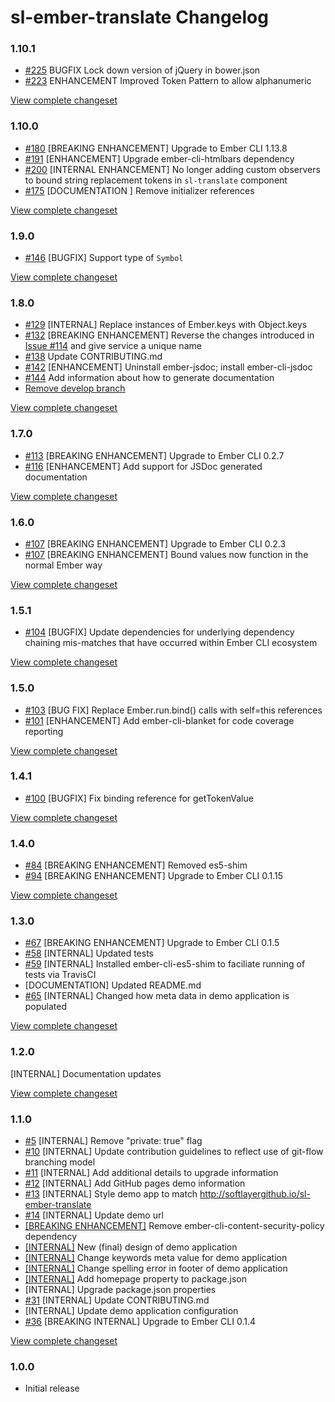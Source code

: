# sl-ember-translate Changelog

### 1.10.1

* [#225](https://github.com/softlayer/sl-ember-translate/pull/225) BUGFIX Lock down version of jQuery in bower.json
* [#223](https://github.com/softlayer/sl-ember-translate/pull/223) ENHANCEMENT Improved Token Pattern to allow alphanumeric

[View complete changeset](https://github.com/softlayer/sl-ember-translate/compare/v1.10.0...v1.10.1)

### 1.10.0

* [#180](https://github.com/softlayer/sl-ember-translate/pull/180) [BREAKING ENHANCEMENT] Upgrade to Ember CLI 1.13.8
* [#191](https://github.com/softlayer/sl-ember-translate/pull/191) [ENHANCEMENT] Upgrade ember-cli-htmlbars dependency
* [#200](https://github.com/softlayer/sl-ember-translate/pull/200) [INTERNAL ENHANCEMENT] No longer adding custom observers to bound string replacement tokens in `sl-translate` component
* [#175](https://github.com/softlayer/sl-ember-translate/issues/175) [DOCUMENTATION ] Remove initializer references

[View complete changeset](https://github.com/softlayer/sl-ember-translate/compare/v1.9.0...v1.10.0)

### 1.9.0

* [#146](https://github.com/softlayer/sl-ember-translate/issues/146) [BUGFIX] Support type of `Symbol`

[View complete changeset](https://github.com/softlayer/sl-ember-translate/compare/v1.8.0...v1.9.0)

### 1.8.0

* [#129](https://github.com/softlayer/sl-ember-translate/issues/129) [INTERNAL] Replace instances of Ember.keys with Object.keys
* [#132](https://github.com/softlayer/sl-ember-translate/issues/132) [BREAKING ENHANCEMENT] Reverse the changes introduced in [Issue #114](https://github.com/softlayer/sl-ember-translate/issues/114) and give service a unique name
* [#138](https://github.com/softlayer/sl-ember-translate/pull/138) Update CONTRIBUTING.md
* [#142](https://github.com/softlayer/sl-ember-translate/pull/142) [ENHANCEMENT] Uninstall ember-jsdoc; install ember-cli-jsdoc
* [#144](https://github.com/softlayer/sl-ember-translate/pull/144) Add information about how to generate documentation
* [Remove develop branch](https://github.com/softlayer/sl-ember-translate/commit/67e046f0b255f2c538d57bd86f90f91efb4a758e)

[View complete changeset](https://github.com/softlayer/sl-ember-translate/compare/v1.7.0...v1.8.0)

### 1.7.0

* [#113](https://github.com/softlayer/sl-ember-translate/pull/113) [BREAKING ENHANCEMENT] Upgrade to Ember CLI 0.2.7
* [#116](https://github.com/softlayer/sl-ember-translate/pull/116) [ENHANCEMENT] Add support for JSDoc generated documentation

[View complete changeset](https://github.com/softlayer/sl-ember-translate/compare/v1.6.0...v1.7.0)

### 1.6.0

* [#107](https://github.com/softlayer/sl-ember-translate/pull/107) [BREAKING ENHANCEMENT] Upgrade to Ember CLI 0.2.3
* [#107](https://github.com/softlayer/sl-ember-translate/pull/107) [BREAKING ENHANCEMENT] Bound values now function in the normal Ember way

[View complete changeset](https://github.com/softlayer/sl-ember-translate/compare/v1.5.1...v1.6.0)

### 1.5.1

* [#104](https://github.com/softlayer/sl-ember-translate/pull/104) [BUGFIX] Update dependencies for underlying dependency chaining mis-matches that have occurred within Ember CLI ecosystem

[View complete changeset](https://github.com/softlayer/sl-ember-translate/compare/v1.5.0...v1.5.1)

### 1.5.0

* [#103](https://github.com/softlayer/sl-ember-translate/pull/103) [BUG FIX] Replace Ember.run.bind() calls with self=this references
* [#101](https://github.com/softlayer/sl-ember-translate/pull/101) [ENHANCEMENT] Add ember-cli-blanket for code coverage reporting

[View complete changeset](https://github.com/softlayer/sl-ember-translate/compare/v1.4.1...v1.5.0)

### 1.4.1

* [#100](https://github.com/softlayer/sl-ember-translate/pull/100) [BUGFIX] Fix binding reference for getTokenValue

[View complete changeset](https://github.com/softlayer/sl-ember-translate/compare/v1.4.0...v1.4.1)

### 1.4.0

* [#84](https://github.com/softlayer/sl-ember-translate/pull/88) [BREAKING ENHANCEMENT] Removed es5-shim
* [#94](https://github.com/softlayer/sl-ember-translate/pull/94) [BREAKING ENHANCEMENT] Upgrade to Ember CLI 0.1.15

[View complete changeset](https://github.com/softlayer/sl-ember-translate/compare/v1.3.0...v1.4.0)

### 1.3.0

* [#67](https://github.com/softlayer/sl-ember-translate/pull/67) [BREAKING ENHANCEMENT] Upgrade to Ember CLI 0.1.5
* [#58](https://github.com/softlayer/sl-ember-translate/pull/58) [INTERNAL] Updated tests
* [#59](https://github.com/softlayer/sl-ember-translate/pull/59) [INTERNAL] Installed ember-cli-es5-shim to faciliate running of tests via TravisCI
* [DOCUMENTATION] Updated README.md
* [#65](https://github.com/softlayer/sl-ember-translate/pull/65) [INTERNAL] Changed how meta data in demo application is populated

[View complete changeset](https://github.com/softlayer/sl-ember-translate/compare/v1.2.0...v1.3.0)

### 1.2.0

[INTERNAL] Documentation updates

[View complete changeset](https://github.com/softlayer/sl-ember-translate/compare/v1.1.0...v1.2.0)

### 1.1.0

* [#5](https://github.com/softlayer/sl-ember-translate/pull/5) [INTERNAL] Remove "private: true" flag
* [#10](https://github.com/softlayer/sl-ember-translate/pull/10) [INTERNAL] Update contribution guidelines to reflect use of git-flow branching model
* [#11](https://github.com/softlayer/sl-ember-translate/pull/11) [INTERNAL] Add additional details to upgrade information
* [#12](https://github.com/softlayer/sl-ember-translate/pull/12) [INTERNAL] Add GitHub pages demo information
* [#13](https://github.com/softlayer/sl-ember-translate/pull/13) [INTERNAL] Style demo app to match http://softlayergithub.io/sl-ember-translate
* [#14](https://github.com/softlayer/sl-ember-translate/pull/14) [INTERNAL] Update demo url
* [[BREAKING ENHANCEMENT]](https://github.com/softlayer/sl-ember-translate/commit/7f51cb2def71e781ba369330f957f924974abeb0) Remove ember-cli-content-security-policy dependency
* [[INTERNAL]](https://github.com/softlayer/sl-ember-translate/commit/23cb54f75466ae92b34cf5a9b3e164e99b50d07e) New (final) design of demo application
* [[INTERNAL]](https://github.com/softlayer/sl-ember-translate/commit/07333503cbae49acaf3bf0039a2c66f4785faa99) Change keywords meta value for demo application
* [[INTERNAL]](https://github.com/softlayer/sl-ember-translate/commit/b466ead9b8143b68bcb8475d3f6c15f8e86a24ed) Change spelling error in footer of demo application
* [[INTERNAL]](https://github.com/softlayer/sl-ember-translate/commit/a75853a5dc2e2ce577c6535384832516f16de4d3) Add homepage property to package.json
* [INTERNAL] Upgrade package.json properties
* [#31](https://github.com/softlayer/sl-ember-translate/pull/31) [INTERNAL] Update CONTRIBUTING.md
* [INTERNAL] Update demo application configuration
* [#36](https://github.com/softlayer/sl-ember-translate/pull/36) [BREAKING INTERNAL] Upgrade to Ember CLI 0.1.4

[View complete changeset](https://github.com/softlayer/sl-ember-translate/compare/v1.0.0...v1.1.0)

### 1.0.0

* Initial release